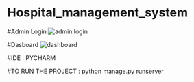 # Hospital_management_system
#Admin Login
![admin login](https://user-images.githubusercontent.com/91515978/135424083-8cfe0432-c538-496a-92dd-3d058427cbea.png)

#Dasboard
![dashboard](https://user-images.githubusercontent.com/91515978/135424217-89628148-988e-449c-abfa-680cab8c72d9.png)

#IDE  : PYCHARM

#TO RUN THE PROJECT : python manage.py runserver 
